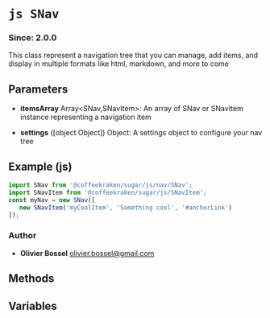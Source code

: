 


<!-- @namespace    sugar.js.nav -->
<!-- @name    SNav -->

# ```js SNav ```
### Since: 2.0.0

This class represent a navigation tree that you can manage, add items, and display in multiple formats like html, markdown, and more to come

## Parameters

- **itemsArray**  Array<SNav,SNavItem>: An array of SNav or SNavItem instance representing a navigation item

- **settings** ([object Object]) Object: A settings object to configure your nav tree



## Example (js)

```js
import SNav from '@coffeekraken/sugar/js/nav/SNav';
import SNavItem from '@coffeekraken/sugar/js/SNavItem';
const myNav = new SNav([
   new SNavItem('myCoolItem', 'Something cool', '#anchorLink')
]);
```


### Author
- **Olivier Bossel** <a href="mailto:olivier.bossel@gmail.com">olivier.bossel@gmail.com</a> 


## Methods



## Variables



